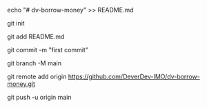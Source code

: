 echo "# dv-borrow-money" >> README.md

git init

git add README.md

git commit -m "first commit"

git branch -M main

git remote add origin https://github.com/DeverDev-IMO/dv-borrow-money.git

git push -u origin main
